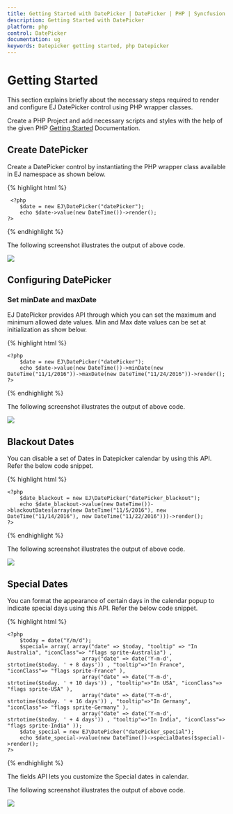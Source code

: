 ```yaml
---
title: Getting Started with DatePicker | DatePicker | PHP | Syncfusion
description: Getting Started with DatePicker
platform: php
control: DatePicker
documentation: ug
keywords: Datepicker getting started, php Datepicker
---
```


# Getting Started

This section explains briefly about the necessary steps required to render and configure EJ DatePicker control using PHP wrapper classes.

Create a PHP Project and add necessary scripts and styles with the help of the given PHP [Getting Started]() Documentation.


## Create DatePicker

Create a DatePicker control by instantiating the PHP wrapper class available in EJ namespace as shown below.

{% highlight html %}

     <?php
        $date = new EJ\DatePicker("datePicker");
        echo $date->value(new DateTime())->render();
    ?>

{% endhighlight %}

The following screenshot illustrates the output of above code.

![](getting-started_images/datePicker.png) 

## Configuring DatePicker

### Set minDate and maxDate 

EJ DatePicker provides API through which you can set the maximum and minimum allowed date values. Min and Max date values can be set at initialization as show below.

{% highlight html %}

    <?php
        $date = new EJ\DatePicker("datePicker");
        echo $date->value(new DateTime())->minDate(new DateTime("11/1/2016"))->maxDate(new DateTime("11/24/2016"))->render();
    ?>

{% endhighlight %} 

The following screenshot illustrates the output of above code.

![](getting-started_images/minmaxDate.png) 

## Blackout Dates

You can disable a set of Dates in Datepicker calendar by using this API. Refer the below code snippet.

{% highlight html %}

    <?php
        $date_blackout = new EJ\DatePicker("datePicker_blackout");
        echo $date_blackout->value(new DateTime())->blackoutDates(array(new DateTime("11/5/2016"), new DateTime("11/14/2016"), new DateTime("11/22/2016")))->render();
    ?>

{% endhighlight %} 

The following screenshot illustrates the output of above code.

![](getting-started_images/blackout.png) 

## Special Dates

You can format the appearance of certain days in the calendar popup to indicate special days using this API. Refer the below code snippet.

{% highlight html %}

    <?php 
        $today = date("Y/m/d");
        $special= array( array("date" => $today, "tooltip" => "In Australia", "iconClass"=> "flags sprite-Australia") ,
                            array("date" => date('Y-m-d', strtotime($today. ' + 8 days')) , "tooltip"=>"In France", "iconClass"=> "flags sprite-France" ),
                            array("date" => date('Y-m-d', strtotime($today. ' + 10 days')) , "tooltip"=>"In USA", "iconClass"=> "flags sprite-USA" ),
                            array("date" => date('Y-m-d', strtotime($today. ' + 16 days')) , "tooltip"=>"In Germany", "iconClass"=> "flags sprite-Germany" ),
                            array("date" => date('Y-m-d', strtotime($today. ' + 4 days')) , "tooltip"=>"In India", "iconClass"=> "flags sprite-India" ));
        $date_special = new EJ\DatePicker("datePicker_special");
        echo $date_special->value(new DateTime())->specialDates($special)->render();
    ?>

{% endhighlight %} 

The fields API lets you customize the Special dates in calendar.

The following screenshot illustrates the output of above code.

![](getting-started_images/specialdates.png) 